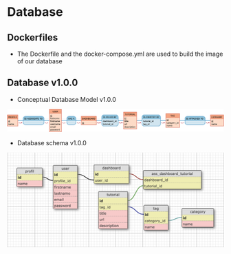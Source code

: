 # Database

## Dockerfiles
- The Dockerfile and the docker-compose.yml are used to build the image of our database


## Database v1.0.0

- Conceptual Database Model v1.0.0

![alt text](https://github.com/RonanGir/skill-up-bdd/blob/master/assets/db-v1.0.0/skillup-mcd-1.0.0.png "Conceptual Database Model")


- Database schema v1.0.0

![alt text](https://github.com/RonanGir/skill-up-bdd/blob/master/assets/db-v1.0.0/skillup-schema-1.0.0.png "Database schema")
